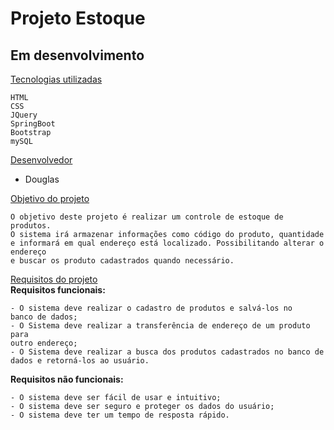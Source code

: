 # Projeto Estoque
## Em desenvolvimento

<ins>Tecnologias utilizadas</ins>
```
HTML
CSS
JQuery
SpringBoot
Bootstrap
mySQL
```

<ins>Desenvolvedor</ins>
- Douglas

<ins>Objetivo do projeto</ins>
```
O objetivo deste projeto é realizar um controle de estoque de produtos.
O sistema irá armazenar informações como código do produto, quantidade
e informará em qual endereço está localizado. Possibilitando alterar o endereço 
e buscar os produto cadastrados quando necessário.
```

<ins>Requisitos do projeto</ins><br/>
**Requisitos funcionais:**
```
- O sistema deve realizar o cadastro de produtos e salvá-los no
banco de dados;
- O Sistema deve realizar a transferência de endereço de um produto para
outro endereço;
- O Sistema deve realizar a busca dos produtos cadastrados no banco de
dados e retorná-los ao usuário.
```
**Requisitos não funcionais:**
```
- O sistema deve ser fácil de usar e intuitivo;
- O sistema deve ser seguro e proteger os dados do usuário;
- O sistema deve ter um tempo de resposta rápido.

